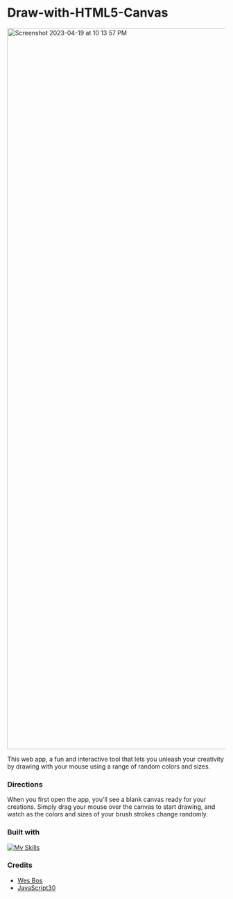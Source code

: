 # Draw-with-HTML5-Canvas

<img width="1663" alt="Screenshot 2023-04-19 at 10 13 57 PM" src="https://user-images.githubusercontent.com/112902224/233240152-b1c93cb7-f632-4103-8773-e0468deb49c0.png">


This web app, a fun and interactive tool that lets you unleash your creativity by drawing with your mouse using a range of random colors and sizes.

### Directions
When you first open the app, you'll see a blank canvas ready for your creations. Simply drag your mouse over the canvas to start drawing, and watch as the colors and sizes of your brush strokes change randomly.

### Built with

[![My Skills](https://skillicons.dev/icons?i=js,html,css)](https://skillicons.dev)

### Credits
* [Wes Bos](https://wesbos.com/) 
* [JavaScript30](https://javascript30.com/)


